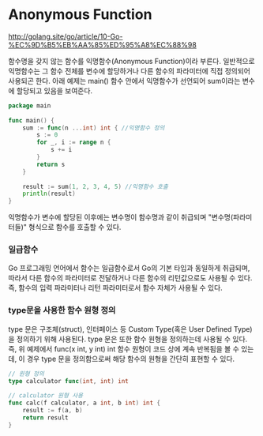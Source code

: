 # Anonymous Function

http://golang.site/go/article/10-Go-%EC%9D%B5%EB%AA%85%ED%95%A8%EC%88%98

함수명을 갖지 않는 함수를 익명함수(Anonymous Function)이라 부른다. 일반적으로 익명함수는 그 함수 전체를 변수에 할당하거나 다른 함수의 파라미터에 직접 정의되어 사용되곤 한다. 아래 예제는 main() 함수 안에서 익명함수가 선언되어 sum이라는 변수에 할당되고 있음을 보여준다.

~~~go
package main
 
func main() {
    sum := func(n ...int) int { //익명함수 정의
        s := 0
        for _, i := range n {
            s += i
        }
        return s
    }
 
    result := sum(1, 2, 3, 4, 5) //익명함수 호출
    println(result)
}
~~~

익명함수가 변수에 할당된 이후에는 변수명이 함수명과 같이 취급되며 "변수명(파라미터들)" 형식으로 함수를 호출할 수 있다.


###  일급함수

Go 프로그래밍 언어에서 함수는 일급함수로서 Go의 기본 타입과 동일하게 취급되며, 따라서 다른 함수의 파라미터로 전달하거나 다른 함수의 리턴값으로도 사용될 수 있다. 즉, 함수의 입력 파라미터나 리턴 파라미터로서 함수 자체가 사용될 수 있다. 

### type문을 사용한 함수 원형 정의

type 문은 구조체(struct), 인터페이스 등 Custom Type(혹은 User Defined Type)을 정의하기 위해 사용된다. type 문은 또한 함수 원형을 정의하는데 사용될 수 있다. 즉, 위 예제에서 func(x int, y int) int 함수 원형이 코드 상에 계속 반복됨을 볼 수 있는데, 이 경우 type 문을 정의함으로써 해당 함수의 원형을 간단히 표현할 수 있다.


~~~go
// 원형 정의
type calculator func(int, int) int
 
// calculator 원형 사용
func calc(f calculator, a int, b int) int {
    result := f(a, b)
    return result
}
~~~